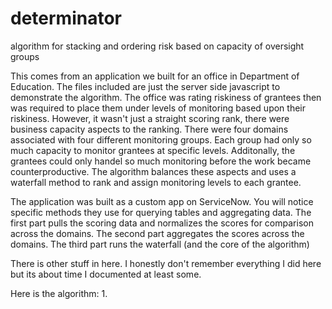 # determinator
algorithm for stacking and ordering risk based on capacity of oversight groups

This comes from an application we built for an office in Department of Education. The files included are just the server side javascript
to demonstrate the algorithm. The office was rating riskiness of grantees then was required to place them under levels of monitoring
based upon their riskiness. However, it wasn't just a straight scoring rank, there were business capacity aspects to the ranking. There were
four domains associated with four different monitoring groups. Each group had only so much capacity to monitor grantees at specific levels.
Additonally, the grantees could only handel so much monitoring before the work became counterproductive. The algorithm balances these aspects
and uses a waterfall method to rank and assign monitoring levels to each grantee.

The application was built as a custom app on ServiceNow. You will notice specific methods they use for querying tables and aggregating data.
The first part pulls the scoring data and normalizes the scores for comparison across the domains.
The second part aggregates the scores across the domains.
The third part runs the waterfall (and the core of the algorithm)

There is other stuff in here. I honestly don't remember everything I did here but its about time I documented at least some.

Here is the algorithm:
1. 
